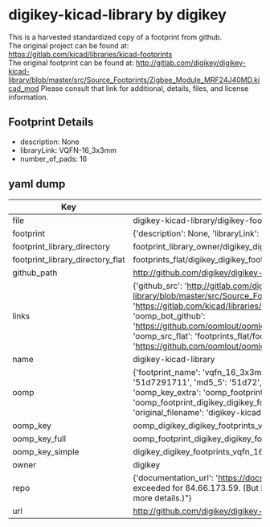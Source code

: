 # digikey-kicad-library by digikey  
This is a harvested standardized copy of a footprint from github.  
The original project can be found at:  
https://gitlab.com/kicad/libraries/kicad-footprints  
The original footprint can be found at:
http://gitlab.com/digikey/digikey-kicad-library/blob/master/src/Source_Footprints/Zigbee_Module_MRF24J40MD.kicad_mod
Please consult that link for additional, details, files, and license information.  
## Footprint Details
* description: None  
* libraryLink: VQFN-16_3x3mm  
* number_of_pads: 16  
## yaml dump  
| Key | Value |  
| --- | --- |  
| file | digikey-kicad-library/digikey-footprints.pretty/VQFN-16_3x3mm.kicad_mod |  
| footprint | {'description': None, 'libraryLink': 'VQFN-16_3x3mm', 'number_of_pads': 16} |  
| footprint_library_directory | footprint_library_owner/digikey_digikey-kicad-library |  
| footprint_library_directory_flat | footprints_flat/digikey_digikey_footprints_vqfn_16_3x3mm/working |  
| github_path | http://github.com/digikey/digikey-kicad-library/blob/master/digikey-footprints.pretty/VQFN-16_3x3mm.kicad_mod |  
| links | {'github_src': 'http://gitlab.com/digikey/digikey-kicad-library/blob/master/src/Source_Footprints/Zigbee_Module_MRF24J40MD.kicad_mod', 'github_src_repo': 'https://gitlab.com/kicad/libraries/kicad-footprints', 'oomp_bot': 'footprints/digikey_digikey_footprints_vqfn_16_3x3mm/working', 'oomp_bot_github': 'https://github.com/oomlout/oomlout_oomp_footprint_bot/tree/main/footprints/digikey_digikey_footprints_vqfn_16_3x3mm/working', 'oomp_src_flat': 'footprints_flat/footprints_flat/digikey_digikey_footprints_vqfn_16_3x3mm/working', 'oomp_src_flat_github': 'https://github.com/oomlout/oomlout_oomp_footprint_src/tree/main/footprints_flat/digikey_digikey_footprints_vqfn_16_3x3mm/working'} |  
| name | digikey-kicad-library |  
| oomp | {'footprint_name': 'vqfn_16_3x3mm', 'library_name': 'digikey_footprints', 'md5': '51d729171102cd2dc07ed516129fe533', 'md5_10': '51d7291711', 'md5_5': '51d72', 'md5_6': '51d729', 'oomp_key': 'oomp_digikey_digikey_footprints_vqfn_16_3x3mm', 'oomp_key_extra': 'oomp_footprint_digikey_digikey_footprints_vqfn_16_3x3mm', 'oomp_key_full': 'oomp_footprint_digikey_digikey_footprints_vqfn_16_3x3mm_51d729', 'oomp_key_simple': 'digikey_digikey_footprints_vqfn_16_3x3mm', 'original_filename': 'digikey-kicad-library/digikey-footprints.pretty/VQFN-16_3x3mm.kicad_mod', 'owner_name': 'digikey'} |  
| oomp_key | oomp_digikey_digikey_footprints_vqfn_16_3x3mm |  
| oomp_key_full | oomp_footprint_digikey_digikey_footprints_vqfn_16_3x3mm |  
| oomp_key_simple | digikey_digikey_footprints_vqfn_16_3x3mm |  
| owner | digikey |  
| repo | {'documentation_url': 'https://docs.github.com/rest/overview/resources-in-the-rest-api#rate-limiting', 'message': "API rate limit exceeded for 84.66.173.59. (But here's the good news: Authenticated requests get a higher rate limit. Check out the documentation for more details.)"} |  
| url | http://github.com/digikey/digikey-kicad-library |  

